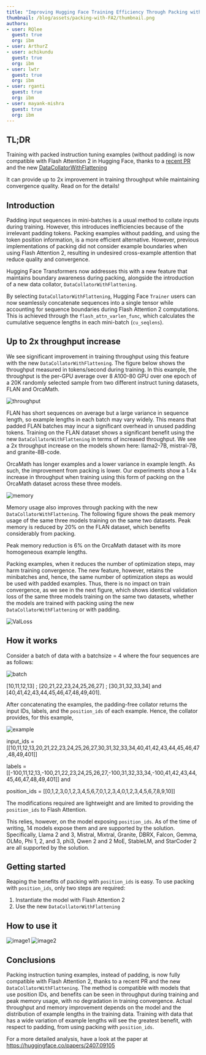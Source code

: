 ```yaml
---
title: "Improving Hugging Face Training Efficiency Through Packing with Flash Attention 2" 
thumbnail: /blog/assets/packing-with-FA2/thumbnail.png
authors:
- user: RQlee
  guest: true
  org: ibm
- user: ArthurZ
- user: achikundu
  guest: true
  org: ibm
- user: lwtr
  guest: true
  org: ibm
- user: rganti
  guest: true
  org: ibm
- user: mayank-mishra
  guest: true
  org: ibm
---
```



## TL;DR
Training with packed instruction tuning examples (without padding) is now compatible with Flash Attention 2 in Hugging Face, thanks to a [recent PR](https://github.com/huggingface/transformers/pull/31629) and the new [DataCollatorWithFlattening](https://huggingface.co/docs/transformers/main/en/main_classes/data_collator#transformers.DataCollatorWithFlattening)

It can provide up to 2x improvement in training throughput while maintaining convergence quality. Read on for the details! 

## Introduction
Padding input sequences in mini-batches is a usual method to collate inputs during training. However, this introduces inefficiencies because of the irrelevant padding tokens. Packing examples without padding, and using the token position information, is a more efficient alternative. However, previous implementations of packing did not consider example boundaries when using Flash Attention 2, resulting in undesired cross-example attention that reduce quality and convergence.

Hugging Face Transformers now addresses this with a new feature that maintains boundary awareness during packing, alongside the introduction of a new data collator, `DataCollatorWithFlattening`.

By selecting `DataCollatorWithFlattening`, Hugging Face `Trainer` users can now seamlessly concatenate sequences into a single tensor while accounting for sequence boundaries during Flash Attention 2 computations. This is achieved through the `flash_attn_varlen_func`, which calculates the cumulative sequence lengths in each mini-batch (`cu_seqlens`).

## Up to 2x throughput increase 

We see significant improvement in training throughput using this feature with the new `DataCollatorWithFlattening`. The figure below shows the throughput measured in tokens/second during training. In this example, the throughput is the per-GPU average over 8 A100-80 GPU over one epoch of a 20K randomly selected sample from two different instruct tuning datasets, FLAN and OrcaMath. 

![throughput](https://huggingface.co/datasets/huggingface/documentation-images/resolve/main/blog/packing-with-FA2/thruput.png)

FLAN has short sequences on average but a large variance in sequence length, so example lengths in each batch may vary widely. This means that padded FLAN batches may incur a significant overhead in unused padding tokens. Training on the FLAN dataset shows a significant benefit using the new `DataCollatorWithFlattening` in terms of increased throughput. We see a 2x throughput increase on the models shown here: llama2-7B, mistral-7B, and granite-8B-code. 

OrcaMath has longer examples and a lower variance in example length. As such, the improvement from packing is lower. Our experiments show a 1.4x increase in throughput when training using this form of packing on the OrcaMath dataset across these three models.

![memory](https://huggingface.co/datasets/huggingface/documentation-images/resolve/main/blog/packing-with-FA2/memory.png)

Memory usage also improves through packing with the new `DataCollatorWithFlattening`. The following figure shows the peak memory usage of the same three models training on the same two datasets. Peak memory is reduced by 20% on the FLAN dataset, which benefits considerably from packing. 

Peak memory reduction is 6% on the OrcaMath dataset with its more homogeneous example lengths.

Packing examples, when it reduces the number of optimization steps, may harm training convergence. The new feature, however, retains the minibatches and, hence, the same number of optimization steps as would be used with padded examples. Thus, there is no impact on train convergence, as we see in the next figure, which shows identical validation loss of the same three models training on the same two datasets, whether the models are trained with packing using the new `DataCollatorWithFlattening` or with padding.

![ValLoss](https://huggingface.co/datasets/huggingface/documentation-images/resolve/main/blog/packing-with-FA2/ValLoss.png)

## How it works 

Consider a batch of data with a batchsize = 4 where the four sequences are as follows:

![batch](https://huggingface.co/datasets/huggingface/documentation-images/resolve/main/blog/packing-with-FA2/four_sequences.png)

[10,11,12,13] ; [20,21,22,23,24,25,26,27] ; [30,31,32,33,34] and [40,41,42,43,44,45,46,47,48,49,401].

After concatenating the examples, the padding-free collator returns the input IDs, labels, and the `position_ids` of each example. Hence, the collator provides, for this example,  

![example](https://huggingface.co/datasets/huggingface/documentation-images/resolve/main/blog/packing-with-FA2/input_ids_labels_position_ids.png)

input_ids = [[10,11,12,13,20,21,22,23,24,25,26,27,30,31,32,33,34,40,41,42,43,44,45,46,47,48,49,401]]

labels = [[-100,11,12,13,-100,21,22,23,24,25,26,27,-100,31,32,33,34,-100,41,42,43,44,45,46,47,48,49,401]] and

position_ids = [[0,1,2,3,0,1,2,3,4,5,6,7,0,1,2,3,4,0,1,2,3,4,5,6,7,8,9,10]]

The modifications required are lightweight and are limited to providing the `position_ids` to Flash Attention. 

This relies, however, on the model exposing `position_ids`. As of the time of writing, 14 models expose them and are supported by the solution. Specifically, Llama 2 and 3, Mistral, Mixtral, Granite, DBRX, Falcon, Gemma, OLMo, Phi 1, 2, and 3, phi3, Qwen 2 and 2 MoE, StableLM, and StarCoder 2 are all supported by the solution.

## Getting started
Reaping the benefits of packing with `position_ids` is easy. To use packing with `position_ids`, only two steps are required:

1) Instantiate the model with Flash Attention 2
2) Use the new `DataCollatorWithFlattening`
   
## How to use it

![image1](https://huggingface.co/datasets/huggingface/documentation-images/resolve/main/blog/packing-with-FA2/image1.png)
![image2](https://huggingface.co/datasets/huggingface/documentation-images/resolve/main/blog/packing-with-FA2/image2.png)

## Conclusions

Packing instruction tuning examples, instead of padding, is now fully compatible with Flash Attention 2, thanks to a recent PR and the new `DataCollatorWithFlattening`. The method is compatible with models that use position IDs, and benefits can be seen in throughput during training and peak memory usage, with no degradation in training convergence. Actual throughput and memory improvement depends on the model and the distribution of example lengths in the training data. Training with data that has a wide variation of example lengths will see the greatest benefit, with respect to padding, from using packing with `position_ids`.

For a more detailed analysis, have a look at the paper at https://huggingface.co/papers/2407.09105

